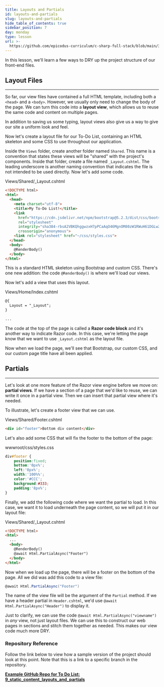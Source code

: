 ```yaml
---
title: Layouts and Partials
id: layouts-and-partials
slug: layouts-and-partials
hide_table_of_contents: true
sidebar_position: 7
day: monday
type: lesson
url: >-
  https://github.com/epicodus-curriculum/c-sharp-full-stack/blob/main/3g_layouts_and_partials.md
---
```


In this lesson, we'll learn a few ways to DRY up the project structure of our front-end files.

## Layout Files
---

So far, our view files have contained a full HTML template, including both a `<head>` and a `<body>`. However, we usually only need to change the body of the page. We can turn this code into a **layout view**, which allows us to reuse the same code and content on multiple pages.

In addition to saving us some typing, layout views also give us a way to give our site a uniform look and feel.

Now let's create a layout file for our To-Do List, containing an HTML skeleton and some CSS to use throughout our application.

Inside the `Views` folder, create another folder named `Shared`. This name is a convention that states these views will be "shared" with the project's components. Inside that folder, create a file named `_Layout.cshtml`. The leading underscore is another naming convention that indicates the file is not intended to be used directly. Now let's add some code.

<div class="filename">Views/Shared/_Layout.cshtml</div>

```html
<!DOCTYPE html>
<html>
  <head>
    <meta charset="utf-8">
    <title>My To-Do List!</title>
    <link 
      href="https://cdn.jsdelivr.net/npm/bootstrap@5.2.3/dist/css/bootstrap.min.css" 
      rel="stylesheet" 
      integrity="sha384-rbsA2VBKQhggwzxH7pPCaAqO46MgnOM80zW1RWuH61DGLwZJEdK2Kadq2F9CUG65" 
      crossorigin="anonymous">
    <link rel="stylesheet" href="~/css/styles.css">
  </head>
  <body>
    @RenderBody()
  </body>
</html>
```

This is a standard HTML skeleton using Bootstrap and custom CSS. There's one new addition: the code `@RenderBody()` is where we'll load our views.

Now let's add a view that uses this layout.

<div class="filename">Views/Home/Index.cshtml</div>

```html
@{
  Layout = "_Layout";
}

...
```

The code at the top of the page is called a **Razor code block** and it's another way to indicate Razor code. In this case, we're letting the page know that we want to use `_Layout.cshtml` as the layout file.

Now when we load the page, we'll see that Bootstrap, our custom CSS, and our custom page title have all been applied.

## Partials
---

Let's look at one more feature of the Razor view engine before we move on: **partial views**. If we have a section of a page that we'd like to reuse, we can write it once in a partial view. Then we can insert that partial view where it's needed.

To illustrate, let's create a footer view that we can use.

<div class="filename">Views/Shared/Footer.cshtml</div>

```html
<div id="footer">Bottom div content</div>
```

Let's also add some CSS that will fix the footer to the bottom of the page:

<div class="filename">wwwroot/css/styles.css</div>

```css
div#footer {
	position:fixed;
	bottom:'0px%';
	left:'0px%';
	width:'100%%';
	color:'#CCC';
	background:#333;
	padding:'8px%';
}
```

Finally, we add the following code where we want the partial to load. In this case, we want it to load underneath the page content, so we will put it in our layout file:

<div class="filename">Views/Shared/_Layout.cshtml</div>

```html
<!DOCTYPE html>
<html>
  ...
  <body>
    @RenderBody()
    @await Html.PartialAsync("Footer")
  </body>
</html>
```

Now when we load up the page, there will be a footer on the bottom of the page. All we did was add this code to a view file:

```csharp
@await Html.PartialAsync("Footer")
```

The name of the view file will be the argument of the `Partial` method. If we have a header partial in `Header.cshtml`, we'd use `@await Html.PartialAsync("Header")` to display it.

Just to clarify, we can use the code `@await Html.PartialAsync("viewname")` in _any_ view, not just layout files. We can use this to construct our web pages in sections and stitch them together as needed. This makes our view code much more DRY.

### Repository Reference

Follow the link below to view how a sample version of the project should look at this point. Note that this is a link to a specific branch in the repository.

**[<i class="glyphicon glyphicon-folder-open"></i> Example GitHub Repo for To Do List: 9\_static\_content\_layouts\_and\_partials](https://github.com/epicodus-lessons/section-2-to-do-list-csharp-net6/tree/9_static_content_layouts_and_partials)**
